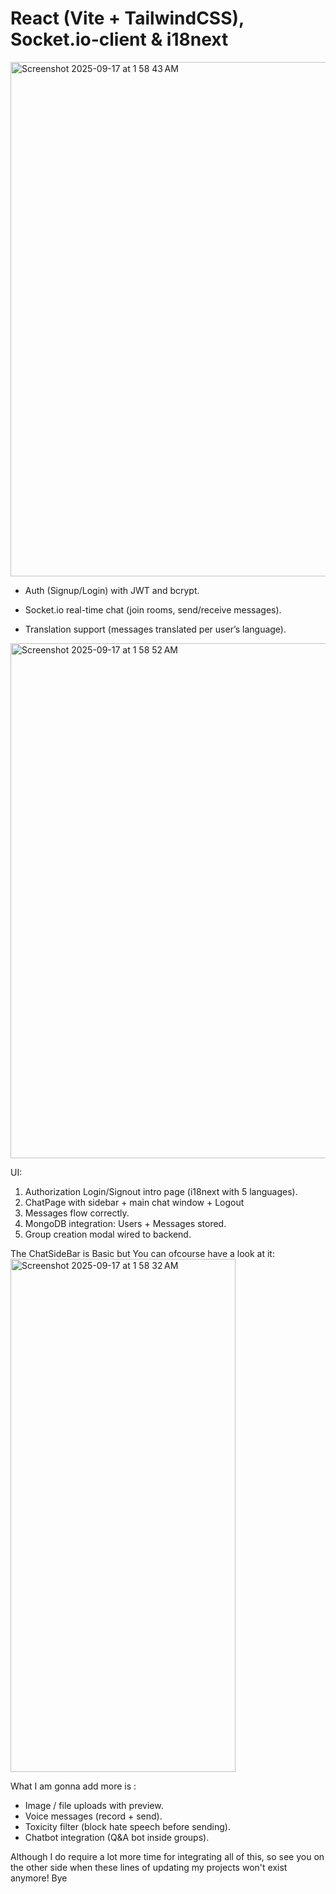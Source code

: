 # React (Vite + TailwindCSS), Socket.io-client & i18next
<img width="1512" height="823" alt="Screenshot 2025-09-17 at 1 58 43 AM" src="https://github.com/user-attachments/assets/8aa548c7-3460-486d-a716-23cdd78549ff" />


- Auth (Signup/Login) with JWT and bcrypt.

- Socket.io real-time chat (join rooms, send/receive messages).

- Translation support (messages translated per user’s language).
  
<img width="1512" height="824" alt="Screenshot 2025-09-17 at 1 58 52 AM" src="https://github.com/user-attachments/assets/2e92e038-15b9-40ad-8fca-356108b41bd3" />

UI:
1. Authorization Login/Signout intro page (i18next with 5 languages).
2. ChatPage with sidebar + main chat window + Logout 
3. Messages flow correctly.
4. MongoDB integration: Users + Messages stored.
5. Group creation modal wired to backend.

The ChatSideBar is Basic but You can ofcourse have a look at it: <img width="360" height="821" alt="Screenshot 2025-09-17 at 1 58 32 AM" src="https://github.com/user-attachments/assets/cf1d7225-27e5-4908-a7f4-34337b4aebe8" />

What I am gonna add more is :
- Image / file uploads with preview.
- Voice messages (record + send).
- Toxicity filter (block hate speech before sending).
- Chatbot integration (Q&A bot inside groups).

Although I do require a lot more time for integrating all of this, so see you on the other side when these lines of updating my projects won't exist anymore! Bye 
